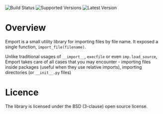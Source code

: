 
![Build Status](https://github.com/vmalloc/emport/actions/workflows/main.yml/badge.svg?branch=develop)
![Supported Versions](https://img.shields.io/pypi/pyversions/emport.svg)
![Latest Version](https://img.shields.io/pypi/v/emport.svg)


Overview
========

Emport is a small utility library for importing files by file name. It exposed a single function, ``import_file(filename)``.

Unlike traditional usages of ``__import__``, ``execfile`` or even ``imp.load_source``, Emport takes care of all cases that you may encounter - importing files inside packages (useful when they use relative imports), importing directories (or ``__init__.py`` files)


Licence
=======

The library is licensed under the BSD (3-clause) open source license.



